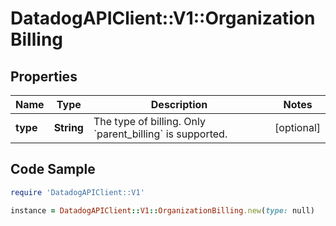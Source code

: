 # DatadogAPIClient::V1::OrganizationBilling

## Properties

Name | Type | Description | Notes
------------ | ------------- | ------------- | -------------
**type** | **String** | The type of billing. Only &#x60;parent_billing&#x60; is supported. | [optional] 

## Code Sample

```ruby
require 'DatadogAPIClient::V1'

instance = DatadogAPIClient::V1::OrganizationBilling.new(type: null)
```


